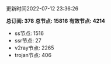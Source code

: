 更新时间2022-07-12 23:36:26

**总订阅: 378**
**总节点: 15816**
**有效节点: 4214**
- ss节点: 1516
- ssr节点: 27
- v2ray节点: 2265
- trojan节点: 406
